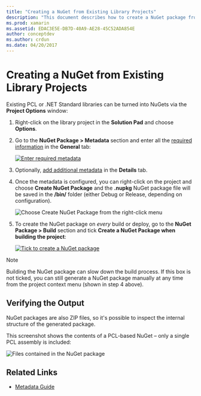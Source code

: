 ```yaml
---
title: "Creating a NuGet from Existing Library Projects"
description: "This document describes how to create a NuGet package from an existing library project, allowing the code to be shared with other developers."
ms.prod: xamarin
ms.assetid: EDAC3E5E-DB7D-40A9-AE28-45C52ADA854E
author: conceptdev
ms.author: crdun
ms.date: 04/20/2017
---
```


# Creating a NuGet from Existing Library Projects

Existing PCL or .NET Standard libraries can be turned into NuGets
via the **Project Options** window:

1. Right-click on the library project in the **Solution Pad** and choose **Options**.

2. Go to the **NuGet Package > Metadata** section and enter all the [required information](~/cross-platform/app-fundamentals/nuget-multiplatform-libraries/metadata.md) in the **General** tab:

   [![Enter required metadata](existing-library-images/existing-metadata-sml.png)](existing-library-images/existing-metadata.png#lightbox)

3. Optionally, [add additional metadata](~/cross-platform/app-fundamentals/nuget-multiplatform-libraries/metadata.md)
   in the **Details** tab.

4. Once the metadata is configured, you can right-click on the project and choose **Create NuGet Package** and the **.nupkg** NuGet package file will be saved in the **/bin/** folder (either Debug or Release, depending on configuration).

   ![Choose Create NuGet Package from the right-click menu](existing-library-images/create-nuget-package.png)

5. To create the NuGet package on _every_ build or deploy, go to the **NuGet Package > Build** section and tick **Create a NuGet Package when building the project**:

    [![Tick to create a NuGet package](existing-library-images/existing-tickbox-sml.png)](existing-library-images/existing-tickbox.png#lightbox)

> [!NOTE]
> Building the NuGet package can slow down the build process. If this box is not ticked,
> you can still generate a NuGet package manually at any time from the project context menu
> (shown in step 4 above).

## Verifying the Output

NuGet packages are also ZIP files, so it's possible to inspect the internal structure of the generated package.

This screenshot shows the contents of a PCL-based NuGet – only a single PCL assembly is included:

![Files contained in the NuGet package](existing-library-images/nuget-output.png)

## Related Links

- [Metadata Guide](~/cross-platform/app-fundamentals/nuget-multiplatform-libraries/metadata.md)
